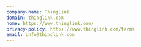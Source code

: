 ```yaml
---
company-name: ThingLink
domain: thinglink.com
home: https://www.thinglink.com/
privacy-policy: https://www.thinglink.com/terms
email: info@thinglink.com
---
```




